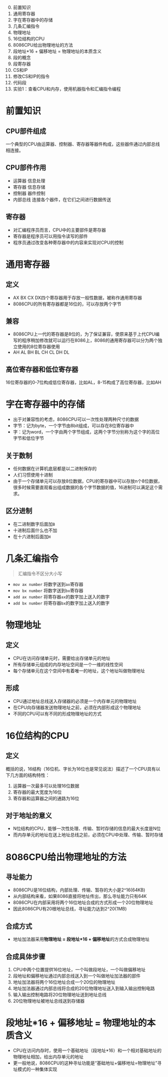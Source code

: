0. 前置知识
1. 通用寄存器
2. 字在寄存器中的存储
3. 几条汇编指令
4. 物理地址
5. 16位结构的CPU
6. 8086CPU给出物理地址的方法
7. 段地址*16 + 偏移地址 = 物理地址的本质含义
8. 段的概念
9. 段寄存器
10. CS和IP
11. 修改CS和IP的指令
12. 代码段
13. 实验1：查看CPU和内存，使用机器指令和汇编指令编程



# 前置知识
## CPU部件组成
一个典型的CPU由运算器、控制器、寄存器等器件构成，这些器件通过内部总线相连接。

## CPU部件作用
- 运算器 信息处理
- 寄存器 信息存储
- 控制器 器件控制
- 内部总线 连接各个器件，在它们之间进行数据传送

## 寄存器
- 对汇编程序员而言，CPU中的主要部件是寄存器
- 寄存器是程序员可以用指令读写的部件
- 程序员通过改变各种寄存器中的内容来实现对CPU的控制


# 通用寄存器
## 定义
- AX BX CX DX四个寄存器用于存放一般性数据，被称作通用寄存器
- 8086CPU的所有寄存器都是16位的，可以存放两个字节

## 兼容
- 8086CPU上一代的寄存器是8位的，为了保证兼容，使原来基于上代CPU编写的程序稍加修改就可以运行在8086上，8086的通用寄存器可以分为两个独立使用的8位寄存器使用
- AH AL BH BL CH CL DH DL 
 
## 高位寄存器和低位寄存器
16位寄存器的0-7位构成低位寄存器，比如AL，8-15构成了高位寄存器，比如AH


# 字在寄存器中的存储
- 出于对兼容性的考虑，8086CPU可以一次性处理两种尺寸的数据
- 字节：记为byte，一个字节由8bit组成，可以存在8位寄存器中
- 字：记为word，一个字由两个字节组成，这两个字节分别称为这个字的高位字节和低位字节

## 关于数制
- 任何数据在计算机底层都是以二进制保存的
- 人们习惯使用十进制
- 由于一个存储单元可以存放8位数据，CPU的寄存器中可以存放n个8位数据，很多时候需要直观看出组成数据的各个字节数据的值，16进制可以满足这个需求。

## 区分进制
- 在二进制数字后面加`B`
- 十进制后面什么也不加
- 在十六进制后面加`H`


# 几条汇编指令
> 汇编指令不区分大小写

- `mov ax number` 将数字送到`ax`寄存器
- `mov bx number` 将数字送到`bx`寄存器
- `add ax number` 将寄存器`ax`的数字加上送入的数字
- `add bx number` 将寄存器`bx`的数字加上送入的数字


# 物理地址
## 定义
- CPU在访问存储单元时，需要给出存储单元的地址
- 所有存储单元组成的内存地址空间是一个一维的线性空间
- 每个存储单元在这个空间中有着唯一的地址，这个地址叫做物理地址

## 形成
- CPU通过地址总线送入存储器的必须是一个内存单元的物理地址
- 在CPU向存储器发送物理地址之前，必须在内部形成这个物理地址
- 不同的CPU可以有不同的形成物理地址的方式


# 16位结构的CPU
## 定义
概括的说，16结构（16位机、字长为16位也是常见说法）描述了一个CPU具有以下几方面的结构特性：
1. 运算器一次最多可以处理16位数据
1. 寄存器的最大宽度为16位
1. 寄存器和运算器之间的通路为16位

## 对于地址的意义
- N位结构的CPU，能够一次性处理、传输、暂时存储的信息的最大长度是N位
- 而内存单元的地址在送上地址总线之前，必须在CPU中处理、传输、暂时存储


# 8086CPU给出物理地址的方法
## 寻址能力
- 8086CPU是16位结构，内部处理、传输、暂存的大小是2^16(64KB)
- 从内部结构来看，如果8086直接将地址传出，那么寻址能力只有64K
- 8086CPU在内部采用将两个16位地址合成的方式形成一个20位物理地址
- 因此8086CPU有20根地址总线，寻址能力达到2^20(1MB)

## 合成方式
- 地址加法器采用**物理地址 = 段地址*16 + 偏移地址**的方式合成物理地址

## 合成具体步骤
1. CPU中两个位置提供16位地址，一个叫做段地址，一个叫做偏移地址
2. 段地址和偏移地址通过内部总线送入到一个叫做地址加法器的部件
3. 地址加法器将两个16位地址合成一个20位的物理地址
4. 地址加法器通过内部总线将合成的20位物理地址送入到输入输出控制电路   
5. 输入输出控制电路将20位物理地址送到地址总线
6. 20位物理地址被地址总线送到存储器


# 段地址*16 + 偏移地址 = 物理地址的本质含义
- CPU在访问内存时，使用一个基础地址（段地址*16）和一个相对基础地址的物理地址相加，给出内存单元的地址
- 更一般地说，8086CPU的这种寻址功能是“基础地址+偏移地址=物理地址”寻址模式的一种集体实现